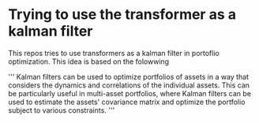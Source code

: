 
# Trying to use the transformer as a kalman filter

This repos tries to use transformers as a kalman filter in
portoflio optimization. This idea is based on the folowwing


'''
Kalman filters can be used to optimize portfolios of assets in a way that considers the dynamics and correlations of the individual assets. This can be particularly useful in multi-asset portfolios, where Kalman filters can be used to estimate the assets' covariance matrix and optimize the portfolio subject to various constraints.
'''



